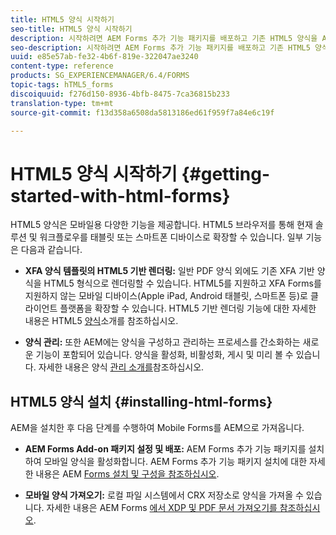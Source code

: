 ```yaml
---
title: HTML5 양식 시작하기
seo-title: HTML5 양식 시작하기
description: 시작하려면 AEM Forms 추가 기능 패키지를 배포하고 기존 HTML5 양식을 AEM에 가져옵니다.
seo-description: 시작하려면 AEM Forms 추가 기능 패키지를 배포하고 기존 HTML5 양식을 AEM에 가져옵니다.
uuid: e85e57ab-fe32-4b6f-819e-322047ae3240
content-type: reference
products: SG_EXPERIENCEMANAGER/6.4/FORMS
topic-tags: hTML5_forms
discoiquuid: f276d150-8936-4bfb-8475-7ca36815b233
translation-type: tm+mt
source-git-commit: f13d358a6508da5813186ed61f959f7a84e6c19f

---
```



# HTML5 양식 시작하기 {#getting-started-with-html-forms}

HTML5 양식은 모바일용 다양한 기능을 제공합니다. HTML5 브라우저를 통해 현재 솔루션 및 워크플로우를 태블릿 또는 스마트폰 디바이스로 확장할 수 있습니다. 일부 기능은 다음과 같습니다.

* **XFA 양식 템플릿의 HTML5 기반 렌더링:** 일반 PDF 양식 외에도 기존 XFA 기반 양식을 HTML5 형식으로 렌더링할 수 있습니다. HTML5를 지원하고 XFA Forms를 지원하지 않는 모바일 디바이스(Apple iPad, Android 태블릿, 스마트폰 등)로 클라이언트 플랫폼을 확장할 수 있습니다. HTML5 기반 렌더링 기능에 대한 자세한 내용은 HTML5 [양식](/help/forms/using/introduction.md)소개를 참조하십시오.

* **양식 관리:** 또한 AEM에는 양식을 구성하고 관리하는 프로세스를 간소화하는 새로운 기능이 포함되어 있습니다. 양식을 활성화, 비활성화, 게시 및 미리 볼 수 있습니다. 자세한 내용은 양식 [관리 소개를](/help/forms/using/introduction-managing-forms.md)참조하십시오.

## HTML5 양식 설치 {#installing-html-forms}

AEM을 설치한 후 다음 단계를 수행하여 Mobile Forms를 AEM으로 가져옵니다.

* **AEM Forms Add-on 패키지 설정 및 배포:** AEM Forms 추가 기능 패키지를 설치하여 모바일 양식을 활성화합니다. AEM Forms 추가 기능 패키지 설치에 대한 자세한 내용은 AEM [Forms 설치 및 구성을 참조하십시오](/help/forms/using/installing-configuring-aem-forms-osgi.md).

* **모바일 양식 가져오기:** 로컬 파일 시스템에서 CRX 저장소로 양식을 가져올 수 있습니다. 자세한 내용은 AEM Forms [에서 XDP 및 PDF 문서 가져오기를 참조하십시오](/help/forms/using/get-xdp-pdf-documents-aem.md).


